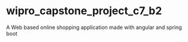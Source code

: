 # wipro_capstone_project_c7_b2
A Web based online shopping application made with angular and spring boot
